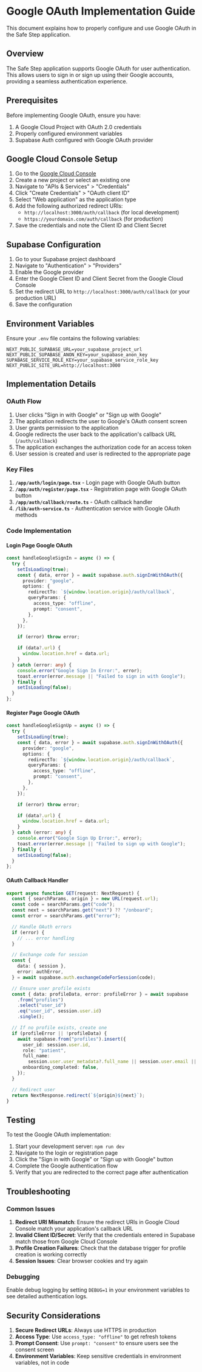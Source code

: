 # Google OAuth Implementation Guide

This document explains how to properly configure and use Google OAuth in the Safe Step application.

## Overview

The Safe Step application supports Google OAuth for user authentication. This allows users to sign in or sign up using their Google accounts, providing a seamless authentication experience.

## Prerequisites

Before implementing Google OAuth, ensure you have:

1. A Google Cloud Project with OAuth 2.0 credentials
2. Properly configured environment variables
3. Supabase Auth configured with Google OAuth provider

## Google Cloud Console Setup

1. Go to the [Google Cloud Console](https://console.cloud.google.com/)
2. Create a new project or select an existing one
3. Navigate to "APIs & Services" > "Credentials"
4. Click "Create Credentials" > "OAuth client ID"
5. Select "Web application" as the application type
6. Add the following authorized redirect URIs:
   - `http://localhost:3000/auth/callback` (for local development)
   - `https://yourdomain.com/auth/callback` (for production)
7. Save the credentials and note the Client ID and Client Secret

## Supabase Configuration

1. Go to your Supabase project dashboard
2. Navigate to "Authentication" > "Providers"
3. Enable the Google provider
4. Enter the Google Client ID and Client Secret from the Google Cloud Console
5. Set the redirect URL to `http://localhost:3000/auth/callback` (or your production URL)
6. Save the configuration

## Environment Variables

Ensure your `.env` file contains the following variables:

```env
NEXT_PUBLIC_SUPABASE_URL=your_supabase_project_url
NEXT_PUBLIC_SUPABASE_ANON_KEY=your_supabase_anon_key
SUPABASE_SERVICE_ROLE_KEY=your_supabase_service_role_key
NEXT_PUBLIC_SITE_URL=http://localhost:3000
```

## Implementation Details

### OAuth Flow

1. User clicks "Sign in with Google" or "Sign up with Google"
2. The application redirects the user to Google's OAuth consent screen
3. User grants permission to the application
4. Google redirects the user back to the application's callback URL (`/auth/callback`)
5. The application exchanges the authorization code for an access token
6. User session is created and user is redirected to the appropriate page

### Key Files

1. **`/app/auth/login/page.tsx`** - Login page with Google OAuth button
2. **`/app/auth/register/page.tsx`** - Registration page with Google OAuth button
3. **`/app/auth/callback/route.ts`** - OAuth callback handler
4. **`/lib/auth-service.ts`** - Authentication service with Google OAuth methods

### Code Implementation

#### Login Page Google OAuth

```typescript
const handleGoogleSignIn = async () => {
  try {
    setIsLoading(true);
    const { data, error } = await supabase.auth.signInWithOAuth({
      provider: "google",
      options: {
        redirectTo: `${window.location.origin}/auth/callback`,
        queryParams: {
          access_type: "offline",
          prompt: "consent",
        },
      },
    });

    if (error) throw error;

    if (data?.url) {
      window.location.href = data.url;
    }
  } catch (error: any) {
    console.error("Google Sign In Error:", error);
    toast.error(error.message || "Failed to sign in with Google");
  } finally {
    setIsLoading(false);
  }
};
```

#### Register Page Google OAuth

```typescript
const handleGoogleSignUp = async () => {
  try {
    setIsLoading(true);
    const { data, error } = await supabase.auth.signInWithOAuth({
      provider: "google",
      options: {
        redirectTo: `${window.location.origin}/auth/callback`,
        queryParams: {
          access_type: "offline",
          prompt: "consent",
        },
      },
    });

    if (error) throw error;

    if (data?.url) {
      window.location.href = data.url;
    }
  } catch (error: any) {
    console.error("Google Sign Up Error:", error);
    toast.error(error.message || "Failed to sign up with Google");
  } finally {
    setIsLoading(false);
  }
};
```

#### OAuth Callback Handler

```typescript
export async function GET(request: NextRequest) {
  const { searchParams, origin } = new URL(request.url);
  const code = searchParams.get("code");
  const next = searchParams.get("next") ?? "/onboard";
  const error = searchParams.get("error");

  // Handle OAuth errors
  if (error) {
    // ... error handling
  }

  // Exchange code for session
  const {
    data: { session },
    error: authError,
  } = await supabase.auth.exchangeCodeForSession(code);

  // Ensure user profile exists
  const { data: profileData, error: profileError } = await supabase
    .from("profiles")
    .select("user_id")
    .eq("user_id", session.user.id)
    .single();

  // If no profile exists, create one
  if (profileError || !profileData) {
    await supabase.from("profiles").insert({
      user_id: session.user.id,
      role: "patient",
      full_name:
        session.user.user_metadata?.full_name || session.user.email || "",
      onboarding_completed: false,
    });
  }

  // Redirect user
  return NextResponse.redirect(`${origin}${next}`);
}
```

## Testing

To test the Google OAuth implementation:

1. Start your development server: `npm run dev`
2. Navigate to the login or registration page
3. Click the "Sign in with Google" or "Sign up with Google" button
4. Complete the Google authentication flow
5. Verify that you are redirected to the correct page after authentication

## Troubleshooting

### Common Issues

1. **Redirect URI Mismatch**: Ensure the redirect URIs in Google Cloud Console match your application's callback URL
2. **Invalid Client ID/Secret**: Verify that the credentials entered in Supabase match those from Google Cloud Console
3. **Profile Creation Failures**: Check that the database trigger for profile creation is working correctly
4. **Session Issues**: Clear browser cookies and try again

### Debugging

Enable debug logging by setting `DEBUG=1` in your environment variables to see detailed authentication logs.

## Security Considerations

1. **Secure Redirect URLs**: Always use HTTPS in production
2. **Access Type**: Use `access_type: "offline"` to get refresh tokens
3. **Prompt Consent**: Use `prompt: "consent"` to ensure users see the consent screen
4. **Environment Variables**: Keep sensitive credentials in environment variables, not in code
